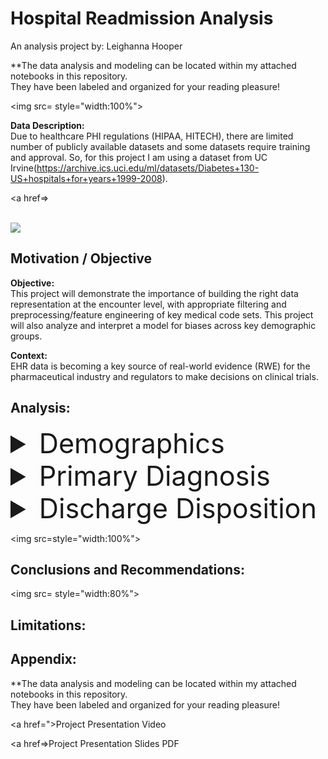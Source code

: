 
# Hospital Readmission Analysis

An analysis project by: Leighanna Hooper

**The data analysis and modeling can be located within my attached notebooks in this repository.  
They have been labeled and organized for your reading pleasure!

<img src= style="width:100%">

**Data Description:** <br>
Due to healthcare PHI regulations (HIPAA, HITECH), there are limited number of publicly available datasets and some datasets require training and approval. So, for this project I am using a dataset from UC Irvine(https://archive.ics.uci.edu/ml/datasets/Diabetes+130-US+hospitals+for+years+1999-2008).

<a href=></a>
</details>
<br>
<img src=style="width:50%">

## Motivation / Objective

**Objective:** <br>
This project will demonstrate the importance of building the right data representation at the encounter level, with appropriate filtering and preprocessing/feature engineering of key medical code sets. This project will also analyze and interpret a model for biases across key demographic groups.

**Context:** <br>
EHR data is becoming a key source of real-world evidence (RWE) for the pharmaceutical industry and regulators to make decisions on clinical trials.




## Analysis:

<details>
<summary style="font-size:4.5vw">Demographics </summary>
<br>



<img src= style="width:100%">




</details>

<details>
<summary style="font-size:4.5vw">Primary Diagnosis</summary>
<br>




<img src=  style="width:50%">
</details>

<details>
<summary style="font-size:4.5vw">Discharge Disposition</summary>
<br>




<img src=  style="width:50%">
</details>
</details>



<img src=style="width:100%">

## Conclusions and Recommendations:



<img src= style="width:80%">

## Limitations: 
## Appendix:



**The data analysis and modeling can be located within my attached notebooks in this repository.  
They have been labeled and organized for your reading pleasure!



<a href=">Project Presentation Video</a>

<a href=>Project Presentation Slides PDF</a>
